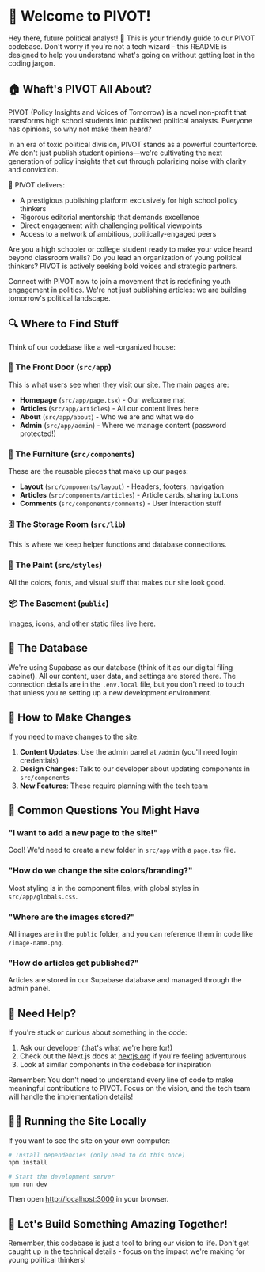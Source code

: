 # 🚀 Welcome to PIVOT!

Hey there, future political analyst! 👋 This is your friendly guide to our PIVOT codebase. Don't worry if you're not a tech wizard - this README is designed to help you understand what's going on without getting lost in the coding jargon.

## 🏠 Whaft's PIVOT All About?

PIVOT (Policy Insights and Voices of Tomorrow) is a novel non-profit that transforms high school students into published political analysts. Everyone has opinions, so why not make them heard?

In an era of toxic political division, PIVOT stands as a powerful counterforce. We don't just publish student opinions—we're cultivating the next generation of policy insights that cut through polarizing noise with clarity and conviction.

🔹 PIVOT delivers:
- A prestigious publishing platform exclusively for high school policy thinkers
- Rigorous editorial mentorship that demands excellence
- Direct engagement with challenging political viewpoints
- Access to a network of ambitious, politically-engaged peers

Are you a high schooler or college student ready to make your voice heard beyond classroom walls? Do you lead an organization of young political thinkers? PIVOT is actively seeking bold voices and strategic partners.

Connect with PIVOT now to join a movement that is redefining youth engagement in politics. We're not just publishing articles: we are building tomorrow's political landscape.

## 🔍 Where to Find Stuff

Think of our codebase like a well-organized house:

### 📱 The Front Door (`src/app`)
This is what users see when they visit our site. The main pages are:
- **Homepage** (`src/app/page.tsx`) - Our welcome mat
- **Articles** (`src/app/articles`) - All our content lives here
- **About** (`src/app/about`) - Who we are and what we do
- **Admin** (`src/app/admin`) - Where we manage content (password protected!)

### 🧩 The Furniture (`src/components`)
These are the reusable pieces that make up our pages:
- **Layout** (`src/components/layout`) - Headers, footers, navigation
- **Articles** (`src/components/articles`) - Article cards, sharing buttons
- **Comments** (`src/components/comments`) - User interaction stuff

### 🗄️ The Storage Room (`src/lib`)
This is where we keep helper functions and database connections.

### 🎨 The Paint (`src/styles`)
All the colors, fonts, and visual stuff that makes our site look good.

### 📦 The Basement (`public`)
Images, icons, and other static files live here.

## 🔌 The Database

We're using Supabase as our database (think of it as our digital filing cabinet). All our content, user data, and settings are stored there. The connection details are in the `.env.local` file, but you don't need to touch that unless you're setting up a new development environment.

## 🚀 How to Make Changes

If you need to make changes to the site:

1. **Content Updates**: Use the admin panel at `/admin` (you'll need login credentials)
2. **Design Changes**: Talk to our developer about updating components in `src/components`
3. **New Features**: These require planning with the tech team

## 🧠 Common Questions You Might Have

### "I want to add a new page to the site!"
Cool! We'd need to create a new folder in `src/app` with a `page.tsx` file.

### "How do we change the site colors/branding?"
Most styling is in the component files, with global styles in `src/app/globals.css`.

### "Where are the images stored?"
All images are in the `public` folder, and you can reference them in code like `/image-name.png`.

### "How do articles get published?"
Articles are stored in our Supabase database and managed through the admin panel.

## 🤝 Need Help?

If you're stuck or curious about something in the code:
1. Ask our developer (that's what we're here for!)
2. Check out the Next.js docs at [nextjs.org](https://nextjs.org) if you're feeling adventurous
3. Look at similar components in the codebase for inspiration

Remember: You don't need to understand every line of code to make meaningful contributions to PIVOT. Focus on the vision, and the tech team will handle the implementation details!

## 🏃‍♂️ Running the Site Locally

If you want to see the site on your own computer:

```bash
# Install dependencies (only need to do this once)
npm install

# Start the development server
npm run dev
```

Then open [http://localhost:3000](http://localhost:3000) in your browser.

## 🚀 Let's Build Something Amazing Together!

Remember, this codebase is just a tool to bring our vision to life. Don't get caught up in the technical details - focus on the impact we're making for young political thinkers!
